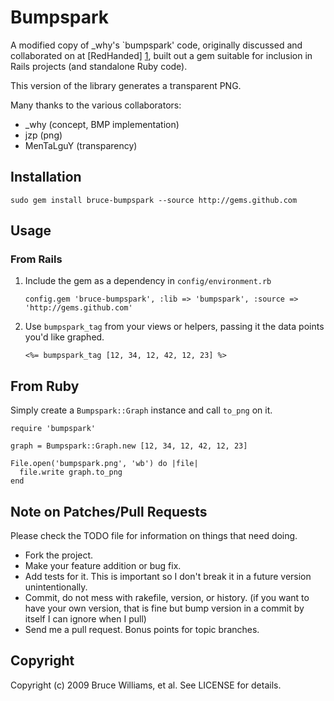 # Bumpspark

A modified copy of _why's `bumpspark' code, originally discussed and
collaborated on at [RedHanded] [1], built out a gem suitable for
inclusion in Rails projects (and standalone Ruby code).
  
This version of the library generates a transparent PNG.

Many thanks to the various collaborators:

* _why (concept, BMP implementation)
* jzp (png)
* MenTaLguY (transparency)

## Installation

    sudo gem install bruce-bumpspark --source http://gems.github.com

## Usage

### From Rails

1. Include the gem as a dependency in `config/environment.rb`
       
       config.gem 'bruce-bumpspark', :lib => 'bumpspark', :source => 'http://gems.github.com'
       
2. Use `bumpspark_tag` from your views or helpers, passing it the data points
   you'd like graphed.

       <%= bumpspark_tag [12, 34, 12, 42, 12, 23] %>
    
## From Ruby

Simply create a `Bumpspark::Graph` instance and call `to_png` on it.

    require 'bumpspark'
    
    graph = Bumpspark::Graph.new [12, 34, 12, 42, 12, 23]
    
    File.open('bumpspark.png', 'wb') do |file|
      file.write graph.to_png
    end

## Note on Patches/Pull Requests
 
Please check the TODO file for information on things that need doing. 
 
* Fork the project.
* Make your feature addition or bug fix.
* Add tests for it. This is important so I don't break it in a
  future version unintentionally.
* Commit, do not mess with rakefile, version, or history.
  (if you want to have your own version, that is fine but
   bump version in a commit by itself I can ignore when I pull)
* Send me a pull request. Bonus points for topic branches.

## Copyright

Copyright (c) 2009 Bruce Williams, et al. See LICENSE for details.

[1]: http://redhanded.hobix.com/inspect/sparklinesForMinimalists.html
